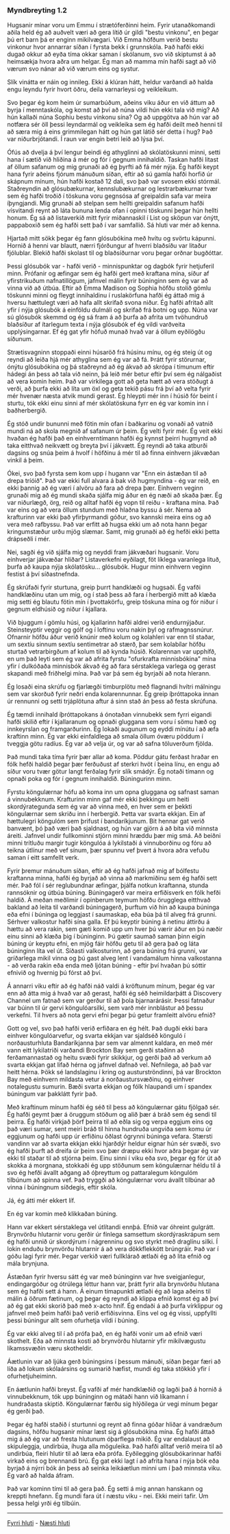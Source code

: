 ### Myndbreyting 1.2

Hugsanir mínar voru um Emmu í strætóferðinni heim. Fyrir utanaðkomandi aðila held ég að auðvelt væri að gera lítið úr gildi "bestu vinkonu", en þegar þú ert barn þá er enginn mikilvægari. Við Emma höfðum verið bestu vinkonur hvor annarrar síðan í fyrsta bekk í grunnskóla. Það hafði ekki dugað okkur að eyða tíma okkar saman í skólanum, svo við skiptumst á að heimsækja hvora aðra um helgar. Ég man að mamma mín hafði sagt að við værum svo nánar að við værum eins og systur.

Slík vinátta er náin og innileg. Ekki á klúran hátt, heldur varðandi að halda engu leyndu fyrir hvort öðru, deila varnarleysi og veikleikum.

Svo þegar ég kom heim úr sumarbúðum, aðeins viku áður en við áttum að byrja í menntaskóla, og komst að því að núna vildi hún ekki tala við mig? Að hún kallaði núna Sophiu bestu vinkonu sína? Og að uppgötva að hún var að notfæra sér öll þessi leyndarmál og veikleika sem ég hafði deilt með henni til að særa mig á eins grimmilegan hátt og hún gat látið sér detta í hug? Það var niðurbrjótandi. Í raun var engin betri leið að lýsa því.

Ófús að dvelja á því lengur beindi ég athyglinni að skólatöskunni minni, setti hana í sætið við hliðina á mér og fór í gegnum innihaldið. Taskan hafði litast af öllum safanum og mig grunaði að ég þyrfti að fá mér nýja. Ég hafði keypt hana fyrir aðeins fjórum mánuðum síðan, eftir að sú gamla hafði horfið úr skápnum mínum, hún hafði kostað 12 dali, svo það var svosem ekki stórmál. Staðreyndin að glósubækurnar, kennslubækurnar og lestrarbækurnar tvær sem ég hafði troðið í töskuna voru gegnsósa af greipaldin safa var meira íþyngjandi. Mig grunaði að stelpan sem hellti greipaldin safanum hafði vísvitandi reynt að láta bununa lenda ofan í opinni töskunni þegar hún hellti honum. Ég sá að listaverkið mitt fyrir miðannaskil í List og sköpun var ónýtt, pappaboxið sem ég hafði sett það í var samfallið. Sá hluti var mér að kenna.

Hjartað mitt sökk þegar ég fann glósubókina með hvítu og svörtu kápunni. Hornið á henni var blautt, nærri fjórðungur af hverri blaðsíðu var litaður fjólublar. Blekið hafði skolast til og blaðsíðurnar voru þegar orðnar bugðóttar.

Þessi glósubók var - hafði verið - minnispunktar og dagbók fyrir hetjuferil minn. Prófanir og æfingar sem ég hafði gert með kraftana mína, síður af yfirstrikuðum nafnatillögum, jafnvel málin fyrir búninginn sem ég var að vinna við að útbúa. Eftir að Emma Madison og Sophia höfðu stolið gömlu töskunni minni og fleygt innihaldinu í ruslakörfuna hafði ég áttað mig á hversu hættulegt væri að hafa allt skrifað svona niður. Ég hafði afritað allt yfir í nýja glósubók á einföldu dulmáli og skrifað frá botni og upp. Núna var sú glósubók skemmd og ég sá fram á að þurfa að afrita um tvöhundruð blaðsíður af ítarlegum texta í nýja glósubók ef ég vildi varðveita upplýsingarnar. Ef ég gat yfir höfuð munað hvað var á öllum eyðilögðu síðunum.

Strætisvagninn stoppaði einni húsaröð frá húsinu mínu, og ég steig út og reyndi að leiða hjá mér athyglina sem ég var að fá. Þrátt fyrir störurnar, ónýtu glósubókina og þá staðreynd að ég ákvað að skrópa í tímunum eftir hádegi án þess að tala við neinn, þá leið mér betur eftir því sem ég nálgaðist að vera komin heim. Það var virkilega gott að geta hætt að vera stöðugt á verði, að þurfa ekki að líta um öxl og geta tekið pásu frá því að velta fyrir mér hvenær næsta atvik mundi gerast. Ég hleypti mér inn í húsið fór beint í sturtu, tók ekki einu sinni af mér skólatöskuna fyrr en ég var komin inn í baðherbergið.

Ég stóð undir bununni með fötin mín ofan í baðkarinu og vonaði að vatnið mundi ná að skola megnið af safanum úr þeim. Ég velti fyrir mér. Ég veit ekki hvaðan ég hafði það en einhverntímann hafði ég kynnst þeirri hugmynd að taka eitthvað neikvætt og breyta því í jákvætt. Ég reyndi að taka atburði dagsins og snúa þeim á hvolf í höfðinu á mér til að finna einhvern jákvæðan vinkil á þeim.

Ókei, svo það fyrsta sem kom upp í hugann var "Enn ein ástæðan til að drepa tríóið". Það var ekki full alvara á bak við hugmyndina - ég var reið, en ekki þannig að ég væri í alvöru að fara að drepa þær. Einhvern veginn grunaði mig að ég mundi skaða sjálfa mig áður en ég næði að skaða þær. Ég var niðurlægð, örg, reið og alltaf hafði ég vopn til reiðu - kraftana mína. Það var eins og að vera öllum stundum með hlaðna byssu á sér. Nema að krafturinn var ekki það yfirþyrmandi góður, svo kannski meira eins og að vera með rafbyssu. Það var erfitt að hugsa ekki um að nota hann þegar kringumstæður urðu mjög slæmar. Samt, mig grunaði að ég hefði ekki þetta drápseðli í mér.

Nei, sagði ég við sjálfa mig og neyddi fram jákvæðari hugsanir. Voru einhverjar jákvæðar hliðar? Listaverkefni eyðilagt, föt líklega varanlega lituð, þurfa að kaupa nýja skólatösku... glósubók. Hugur minn einhvern veginn festist á því síðastnefnda.

Ég skrúfaði fyrir sturtuna, greip þurrt handklæði og hugsaði. Ég vafði handklæðinu utan um mig, og í stað þess að fara í herbergið mitt að klæða mig setti ég blautu fötin mín í þvottakörfu, greip töskuna mína og fór niður í gegnum eldhúsið og niður í kjallara.

Við bjuggum í gömlu húsi, og kjallarinn hafði aldrei verið endurnýjaður. Steinsteyptir veggir og gólf og í loftinu voru nakin þyl og rafmagnssnúrur. Ofnarnir höfðu áður verið knúnir með kolum og kolahleri var enn til staðar, um sextíu sinnum sextíu sentimetrar að stærð, þar sem kolabílar höfðu sturtað vetrarbirgðum af kolum til að kynda húsið. Kolarennan var upphífð, en um það leyti sem ég var að afrita fyrstu "ofurkrafta minnisbókina" mína yfir í dulkóðaða minnisbók ákvað ég að fara sérstaklega varlega og gerast skapandi með friðhelgi mína. Það var þá sem ég byrjaði að nota hlerann.

Ég losaði eina skrúfu og fjarlægði timburplötu með flagnandi hvítri málningu sem var skorðuð fyrir neðri enda kolarennunnar. Ég greip íþróttapoka innan úr rennunni og setti trjáplötuna aftur á sinn stað án þess að festa skrúfuna.

Ég tæmdi innihald íþróttapokans á ónotaðan vinnubekk sem fyrri eigandi hafði skilið eftir í kjallaranum og opnaði gluggana sem voru í sömu hæð og innkeyrslan og framgarðurinn. Ég lokaði augunum og eyddi mínútu í að æfa kraftinn minn. Ég var ekki einfaldlega að smala öllum óværu pöddum í tveggja götu radíus. Ég var að velja úr, og var að safna töluverðum fjölda.

Það mundi taka tíma fyrir þær allar að koma. Pöddur gátu ferðast hraðar en fólk hefði haldið þegar þær ferðuðust af sterkri hvöt í beina línu, en engu að síður voru tvær götur langt ferðalag fyrir slík smádýr. Ég notaði tímann og opnaði poka og fór í gegnum innihaldið. Búningurinn minn.

Fyrstu köngulærnar hófu að koma inn um opna gluggana og safnast saman á vinnubekknum. Krafturinn minn gaf mér ekki þekkingu um heiti skordýrategunda sem ég var að vinna með, en hver sem er þekkti köngulærnar sem skriðu inn í herbergið. Þetta var svarta ekkjan. Ein af hættulegri köngulóm sem þrifust í bandaríkjunum. Bit hennar gat verið banvænt, þó það væri það sjaldnast, og hún var gjörn á að bíta við minnsta áreiti. Jafnvel undir fullkominni stjórn minni hræddu þær mig smá. Að beiðni minni trítluðu margir tugir köngulóa á lykilstaði á vinnuborðinu og fóru að teikna útlínur með vef sínum, þær spunnu vef þvert á hvora aðra vefuðu saman í eitt samfellt verk.

Fyrir þremur mánuðum síðan, eftir að ég hafði jafnað mig af bólfestu kraftanna minna, hafði ég byrjað að vinna að markmiðinu sem ég hafði sett mér. Það fól í sér reglubundnar æfingar, þjálfa notkun kraftanna, stunda rannsóknir og útbúa búning. Búningagerð var meira erfiðisverk en fólk hefði haldið. Á meðan meðlimir í opinberum teymum höfðu örugglega eitthvað bakland að leita til varðandi búningagerð, þurftum við hin að kaupa búninga eða efni í búninga og leggjast í saumaskap, eða búa þá til alveg frá grunni. Sérhver valkostur hafði sína galla. Ef þú keyptir búning á netinu áttirðu á hættu að vera rakin, sem gæti komið upp um hver þú værir áður en þú næðir einu sinni að klæða þig í búninginn. Þú gætir saumað saman þinn eigin búning úr keyptu efni, en mjög fáir höfðu getu til að gera það og láta búninginn líta vel út. Síðasti valkosturinn, að gera búning frá grunni, var gríðarlega mikil vinna og þú gast alveg lent í vandamálum hinna valkostanna - að verða rakin eða enda með ljótan búning - eftir því hvaðan þú sóttir efnivið og hvernig þú fórst að því.

Á annarri viku eftir að ég hafði náð valdi á kröftunum mínum, þegar ég var enn að átta mig á hvað var að gerast, hafði ég séð heimildarþátt á Discovery Channel um fatnað sem var gerður til að þola bjarnarárásir. Þessi fatnaður var búinn til úr gervi köngulóarsilki, sem varð mér innblástur að þessu verkefni. Til hvers að nota gervi efni þegar þú getur framleitt alvöru efnið?

Gott og vel, svo það hafði verið erfiðara en ég hélt. Það dugði ekki bara einhver köngulóarvefur, og svarta ekkjan var sjaldséð könguló í norðausturhluta Bandaríkjanna þar sem var almennt kaldara, en með mér vann eitt lykilatriði varðandi Brockton Bay sem gerði staðinn að ferðamannastað og heitu svæði fyrir skikkjur, og gerði það að verkum að svarta ekkjan gat lifað hérna og jafnvel dafnað vel. Nefnilega, að það var heitt hérna. Þökk sé landslaginu í kring og austurströndinni, þá var Brockton Bay með einhvern mildasta vetur á norðaustursvæðinu, og einhver notalegustu sumurin. Bæði svarta ekkjan og fólk hlaupandi um í spandex búningum var þakklátt fyrir það.

Með kraftinum mínum hafði ég séð til þess að köngulærnar gátu fjölgað sér. Ég hafði geymt þær á öruggum stöðum og alið þær á bráð sem ég sendi til þeirra. Ég hafði virkjað þörf þeirra til að eðla sig og verpa eggjum eins og það væri sumar, sent meiri bráð til hinna hundruða ungviða sem komu úr eggjunum og hafði upp úr erfiðinu öðlast ógrynni búninga vefara. Stærsti vandinn var að svarta ekkjan ekki hjarðdýr heldur eignar hún sér svæði, svo ég hafði þurft að dreifa úr þeim svo þær dræpu ekki hvor aðra þegar ég var ekki til staðar til að stjórna þeim. Einu sinni í viku eða svo, þegar ég fór út að skokka á morgnana, stokkaði ég upp stöðunum sem köngulærnar héldu til á svo ég hefði ávallt aðgang að óþreyttum og pattaralegum köngulóm tilbúnum að spinna vef. Það tryggði að köngulærnar voru ávallt tilbúnar að vinna í búningnum síðdegis, eftir skóla.

Já, ég átti mér ekkert líf.

En ég var komin með klikkaðan búning.

Hann var ekkert sérstaklega vel útlítandi ennþá. Efnið var óhreint gulgrátt. Brynvörðu hlutarnir voru gerðir úr fínlega samsettum skordýraskrápum sem ég hafði unnið úr skordýrum í nágrenninu og svo styrkt með draglínu silki. Í lokin enduðu brynvörðu hlutarnir á að vera dökkflekkótt brúngráir. Það var í góðu lagi fyrir mér. Þegar verkið væri fullklárað ætlaði ég að lita efnið og mála brynjuna.

Ástæðan fyrir hversu sátt ég var með búninginn var hve sveigjanlegur, endingargóður og ótrúlega léttur hann var, þrátt fyrir alla brynvörðu hlutana sem ég hafði sett á hann. Á einum tímapunkti ætlaði ég að laga aðeins til málin á öðrum fætinum, og þegar ég reyndi að klippa efnið komst ég að því að ég gat ekki skorið það með x-acto hníf. Ég endaði á að þurfa vírklippur og jafnvel með þeim hafði það verið erfiðisvinna. Eins vel og ég vissi, uppfyllti þessi búningur allt sem ofurhetja vildi í búning.

Ég var ekki alveg til í að prófa það, en ég hafði vonir um að efnið væri skothelt. Eða að minnsta kosti að brynvörðu hlutarnir yfir mikilvægustu líkamssvæðin væru skotheldir.

Áætlunin var að ljúka gerð búningsins í þessum mánuði, síðan þegar færi að líða að lokum skólaársins og sumarið hæfist, mundi ég taka stökkið yfir í ofurhetjuheiminn.

En áætlunin hafði breyst. Ég vafði af mér handklæðið og lagði það á hornið á vinnubekknum, tók upp búninginn og mátaði hann við líkamann í hundraðasta skiptið. Köngulærnar færðu sig hlýðilega úr vegi mínum þegar ég gerði það.

Þegar ég hafði staðið í sturtunni og reynt að finna góðar hliðar á vandræðum dagsins, höfðu hugsanir mínar læst sig á glósubókina mína. Ég hafði áttað mig á að ég var að fresta hlutunum óþarflega mikið. Ég var endalaust að skipuleggja, undirbúa, íhuga alla möguleika. Það hafði alltaf verið meira til að undirbúa, fleiri hlutir til að læra eða prófa. Eyðilegging glósubókarinnar hafði virkað eins og brennandi brú. Ég gat ekki lagt í að afrita hana í nýja bók eða byrjað á nýrri bók án þess að seinka leikáætlun minni um í það minnsta viku. Ég varð að halda áfram.

Það var kominn tími til að gera það. Ég setti á mig annan hanskann og kreppti hnefann. Ég mundi fara út í næstu viku - nei. Ekki meiri tafir. Um þessa helgi yrði ég tilbúin.

---

[Fyrri hluti](Ormur-01.01-Myndbreyting.md) - [Næsti hluti](Ormur-01.03.md)